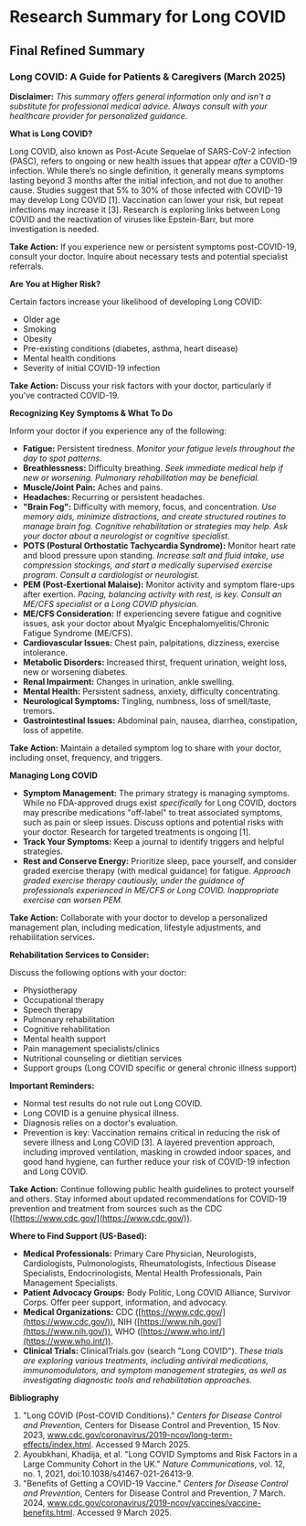 # Research Summary for Long COVID

## Final Refined Summary

### Long COVID: A Guide for Patients & Caregivers (March 2025)

**Disclaimer:** *This summary offers general information only and isn't a substitute for professional medical advice. Always consult with your healthcare provider for personalized guidance.*

**What is Long COVID?**

Long COVID, also known as Post-Acute Sequelae of SARS-CoV-2 infection (PASC), refers to ongoing or new health issues that appear *after* a COVID-19 infection. While there’s no single definition, it generally means symptoms lasting beyond 3 months after the initial infection, and not due to another cause. Studies suggest that 5% to 30% of those infected with COVID-19 may develop Long COVID [1]. Vaccination can lower your risk, but repeat infections may increase it [3]. Research is exploring links between Long COVID and the reactivation of viruses like Epstein-Barr, but more investigation is needed.

**Take Action:** If you experience new or persistent symptoms post-COVID-19, consult your doctor. Inquire about necessary tests and potential specialist referrals.

**Are You at Higher Risk?**

Certain factors increase your likelihood of developing Long COVID:

*   Older age
*   Smoking
*   Obesity
*   Pre-existing conditions (diabetes, asthma, heart disease)
*   Mental health conditions
*   Severity of initial COVID-19 infection

**Take Action:** Discuss your risk factors with your doctor, particularly if you've contracted COVID-19.

**Recognizing Key Symptoms & What To Do**

Inform your doctor if you experience any of the following:

*   **Fatigue:** Persistent tiredness. *Monitor your fatigue levels throughout the day to spot patterns.*
*   **Breathlessness:** Difficulty breathing. *Seek immediate medical help if new or worsening. Pulmonary rehabilitation may be beneficial.*
*   **Muscle/Joint Pain:** Aches and pains.
*   **Headaches:** Recurring or persistent headaches.
*   **"Brain Fog":** Difficulty with memory, focus, and concentration. *Use memory aids, minimize distractions, and create structured routines to manage brain fog. Cognitive rehabilitation or strategies may help. Ask your doctor about a neurologist or cognitive specialist.*
*   **POTS (Postural Orthostatic Tachycardia Syndrome):** Monitor heart rate and blood pressure upon standing. *Increase salt and fluid intake, use compression stockings, and start a medically supervised exercise program. Consult a cardiologist or neurologist.*
*   **PEM (Post-Exertional Malaise):** Monitor activity and symptom flare-ups after exertion. *Pacing, balancing activity with rest, is key. Consult an ME/CFS specialist or a Long COVID physician.*
*   **ME/CFS Consideration:** If experiencing severe fatigue and cognitive issues, ask your doctor about Myalgic Encephalomyelitis/Chronic Fatigue Syndrome (ME/CFS).
*   **Cardiovascular Issues:** Chest pain, palpitations, dizziness, exercise intolerance.
*   **Metabolic Disorders:** Increased thirst, frequent urination, weight loss, new or worsening diabetes.
*   **Renal Impairment:** Changes in urination, ankle swelling.
*   **Mental Health:** Persistent sadness, anxiety, difficulty concentrating.
*   **Neurological Symptoms:** Tingling, numbness, loss of smell/taste, tremors.
*   **Gastrointestinal Issues:** Abdominal pain, nausea, diarrhea, constipation, loss of appetite.

**Take Action:** Maintain a detailed symptom log to share with your doctor, including onset, frequency, and triggers.

**Managing Long COVID**

*   **Symptom Management:** The primary strategy is managing symptoms. While no FDA-approved drugs exist *specifically* for Long COVID, doctors may prescribe medications "off-label" to treat associated symptoms, such as pain or sleep issues. Discuss options and potential risks with your doctor. Research for targeted treatments is ongoing [1].
*   **Track Your Symptoms:** Keep a journal to identify triggers and helpful strategies.
*   **Rest and Conserve Energy:** Prioritize sleep, pace yourself, and consider graded exercise therapy (with medical guidance) for fatigue. *Approach graded exercise therapy cautiously, under the guidance of professionals experienced in ME/CFS or Long COVID. Inappropriate exercise can worsen PEM.*

**Take Action:** Collaborate with your doctor to develop a personalized management plan, including medication, lifestyle adjustments, and rehabilitation services.

**Rehabilitation Services to Consider:**

Discuss the following options with your doctor:

*   Physiotherapy
*   Occupational therapy
*   Speech therapy
*   Pulmonary rehabilitation
*   Cognitive rehabilitation
*   Mental health support
*   Pain management specialists/clinics
*   Nutritional counseling or dietitian services
*   Support groups (Long COVID specific or general chronic illness support)

**Important Reminders:**

*   Normal test results do not rule out Long COVID.
*   Long COVID is a genuine physical illness.
*   Diagnosis relies on a doctor's evaluation.
*   Prevention is key: Vaccination remains critical in reducing the risk of severe illness and Long COVID [3]. A layered prevention approach, including improved ventilation, masking in crowded indoor spaces, and good hand hygiene, can further reduce your risk of COVID-19 infection and Long COVID.

**Take Action:** Continue following public health guidelines to protect yourself and others. Stay informed about updated recommendations for COVID-19 prevention and treatment from sources such as the CDC ([https://www.cdc.gov/](https://www.cdc.gov/)).

**Where to Find Support (US-Based):**

*   **Medical Professionals:** Primary Care Physician, Neurologists, Cardiologists, Pulmonologists, Rheumatologists, Infectious Disease Specialists, Endocrinologists, Mental Health Professionals, Pain Management Specialists.
*   **Patient Advocacy Groups:** Body Politic, Long COVID Alliance, Survivor Corps. Offer peer support, information, and advocacy.
*   **Medical Organizations:** CDC ([https://www.cdc.gov/](https://www.cdc.gov/)), NIH ([https://www.nih.gov/](https://www.nih.gov/)), WHO ([https://www.who.int/](https://www.who.int/)).
*   **Clinical Trials:** ClinicalTrials.gov (search "Long COVID"). *These trials are exploring various treatments, including antiviral medications, immunomodulators, and symptom management strategies, as well as investigating diagnostic tools and rehabilitation approaches.*

**Bibliography**

1.  "Long COVID (Post-COVID Conditions)." *Centers for Disease Control and Prevention*, Centers for Disease Control and Prevention, 15 Nov. 2023, www.cdc.gov/coronavirus/2019-ncov/long-term-effects/index.html. Accessed 9 March 2025.
2.  Ayoubkhani, Khadija, et al. "Long COVID Symptoms and Risk Factors in a Large Community Cohort in the UK." *Nature Communications*, vol. 12, no. 1, 2021, doi:10.1038/s41467-021-26413-9.
3.   "Benefits of Getting a COVID-19 Vaccine." *Centers for Disease Control and Prevention*, Centers for Disease Control and Prevention, 7 March. 2024, www.cdc.gov/coronavirus/2019-ncov/vaccines/vaccine-benefits.html. Accessed 9 March 2025.
